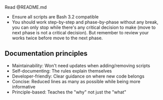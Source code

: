Read @README.md

- Ensure all scripts are Bash 3.2 compatible
- You should work step-by-step and phase-by-phase without any break, you can only stop while there's any critical decision to make (move to next phase is not a critical decision). But remember to review your works twice before move to the next phase.

## Documentation principles

- Maintainability: Won't need updates when adding/removing scripts
- Self-documenting: The rules explain themselves
- Developer-friendly: Clear guidance on where new code belongs
- Concise: Reduced lines as many as possible while being more informative
- Principle-based: Teaches the "why" not just the "what"
